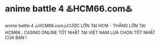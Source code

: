 # anime battle 4 ♨️HCM66.com♨️

anime battle 4 ♨️HCM66.com♨️CƯỢC LỚN TẠI HCM - THẮNG LỚN TẠI HCM66 . CASINO ONLINE TỐT NHẤT TẠI VIỆT NAM LỰA CHỌN TỐT NHẤT CỦA BẠN !